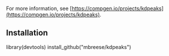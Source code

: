 For more information, see [https://compgen.io/projects/kdpeaks](https://compgen.io/projects/kdpeaks).

## Installation

library(devtools)
install_github("mbreese/kdpeaks")
